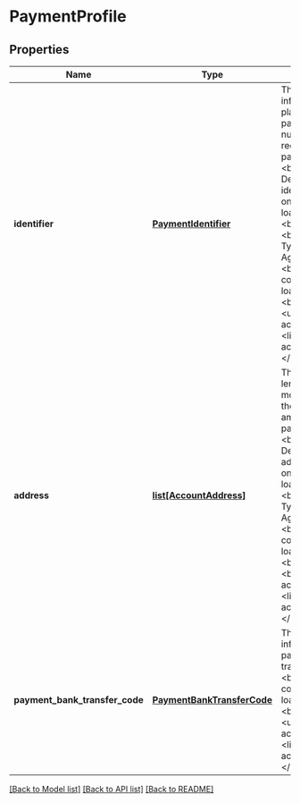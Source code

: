 # PaymentProfile

## Properties
Name | Type | Description | Notes
------------ | ------------- | ------------- | -------------
**identifier** | [**PaymentIdentifier**](PaymentIdentifier.md) | The additional information such as platform code or payment reference number that is required to make payments.&lt;br&gt;&lt;b&gt;Additional Details:&lt;/b&gt;The identifier field applies only to the student loan account type.&lt;br&gt;&lt;br&gt;&lt;b&gt;Account Type&lt;/b&gt;: Aggregated&lt;br&gt;&lt;b&gt;Applicable containers&lt;/b&gt;: loan&lt;br&gt;&lt;b&gt;Endpoints&lt;/b&gt;:&lt;ul&gt;&lt;li&gt;GET accounts&lt;/li&gt;&lt;li&gt;GET accounts/{accountId}&lt;/li&gt;&lt;/ul&gt; | [optional] 
**address** | [**list[AccountAddress]**](AccountAddress.md) | The address of the lender to which the monthly payments or the loan payoff amount should be paid. &lt;br&gt;&lt;b&gt;Additional Details:&lt;/b&gt;The address field applies only to the student loan account type.&lt;br&gt;&lt;b&gt;Account Type&lt;/b&gt;: Aggregated&lt;br&gt;&lt;b&gt;Applicable containers&lt;/b&gt;: loan&lt;br&gt;&lt;b&gt;Endpoints&lt;/b&gt;:&lt;br&gt;&lt;ul&gt;&lt;li&gt;GET accounts&lt;/li&gt;&lt;li&gt;GET accounts/{accountId}&lt;/li&gt;&lt;/ul&gt; | [optional] 
**payment_bank_transfer_code** | [**PaymentBankTransferCode**](PaymentBankTransferCode.md) | The additional information for payment bank transfer code.&lt;br&gt;&lt;br&gt;&lt;b&gt;Applicable containers&lt;/b&gt;: loan&lt;br&gt;&lt;b&gt;Endpoints&lt;/b&gt;:&lt;ul&gt;&lt;li&gt;GET accounts&lt;/li&gt;&lt;li&gt;GET accounts/{accountId}&lt;/li&gt;&lt;/ul&gt; | [optional] 

[[Back to Model list]](../README.md#documentation-for-models) [[Back to API list]](../README.md#documentation-for-api-endpoints) [[Back to README]](../README.md)


